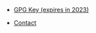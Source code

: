 * [GPG Key (expires in 2023)](https://wrm-42.github.io/pgp.txt)

* [Contact](mailto:y8bsbahy@anonaddy.me)
